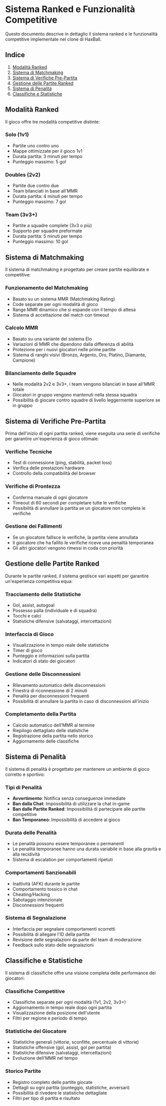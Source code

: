# Sistema Ranked e Funzionalità Competitive

Questo documento descrive in dettaglio il sistema ranked e le funzionalità competitive implementate nel clone di HaxBall.

## Indice
1. [Modalità Ranked](#modalità-ranked)
2. [Sistema di Matchmaking](#sistema-di-matchmaking)
3. [Sistema di Verifiche Pre-Partita](#sistema-di-verifiche-pre-partita)
4. [Gestione delle Partite Ranked](#gestione-delle-partite-ranked)
5. [Sistema di Penalità](#sistema-di-penalità)
6. [Classifiche e Statistiche](#classifiche-e-statistiche)

## Modalità Ranked

Il gioco offre tre modalità competitive distinte:

### Solo (1v1)
- Partite uno contro uno
- Mappe ottimizzate per il gioco 1v1
- Durata partita: 3 minuti per tempo
- Punteggio massimo: 5 gol

### Doubles (2v2)
- Partite due contro due
- Team bilanciati in base all'MMR
- Durata partita: 4 minuti per tempo
- Punteggio massimo: 7 gol

### Team (3v3+)
- Partite a squadre complete (3v3 o più)
- Supporto per squadre preformate
- Durata partita: 5 minuti per tempo
- Punteggio massimo: 10 gol

## Sistema di Matchmaking

Il sistema di matchmaking è progettato per creare partite equilibrate e competitive:

### Funzionamento del Matchmaking
- Basato su un sistema MMR (Matchmaking Rating)
- Code separate per ogni modalità di gioco
- Range MMR dinamico che si espande con il tempo di attesa
- Sistema di accettazione del match con timeout

### Calcolo MMR
- Basato su una variante del sistema Elo
- Variazioni di MMR che dipendono dalla differenza di abilità
- Protezione per i nuovi giocatori nelle prime partite
- Sistema di ranghi visivi (Bronzo, Argento, Oro, Platino, Diamante, Campione)

### Bilanciamento delle Squadre
- Nelle modalità 2v2 e 3v3+, i team vengono bilanciati in base all'MMR totale
- Giocatori in gruppo vengono mantenuti nella stessa squadra
- Possibilità di giocare contro squadre di livello leggermente superiore se in gruppo

## Sistema di Verifiche Pre-Partita

Prima dell'inizio di ogni partita ranked, viene eseguita una serie di verifiche per garantire un'esperienza di gioco ottimale:

### Verifiche Tecniche
- Test di connessione (ping, stabilità, packet loss)
- Verifica delle prestazioni hardware
- Controllo della compatibilità del browser

### Verifiche di Prontezza
- Conferma manuale di ogni giocatore
- Timeout di 60 secondi per completare tutte le verifiche
- Possibilità di annullare la partita se un giocatore non completa le verifiche

### Gestione dei Fallimenti
- Se un giocatore fallisce le verifiche, la partita viene annullata
- Il giocatore che ha fallito le verifiche riceve una penalità temporanea
- Gli altri giocatori vengono rimessi in coda con priorità

## Gestione delle Partite Ranked

Durante le partite ranked, il sistema gestisce vari aspetti per garantire un'esperienza competitiva equa:

### Tracciamento delle Statistiche
- Gol, assist, autogoal
- Possesso palla (individuale e di squadra)
- Tocchi e calci
- Statistiche difensive (salvataggi, intercettazioni)

### Interfaccia di Gioco
- Visualizzazione in tempo reale delle statistiche
- Timer di gioco
- Punteggio e informazioni sulla partita
- Indicatori di stato dei giocatori

### Gestione delle Disconnessioni
- Rilevamento automatico delle disconnessioni
- Finestra di riconnessione di 2 minuti
- Penalità per disconnessioni frequenti
- Possibilità di annullare la partita in caso di disconnessioni all'inizio

### Completamento della Partita
- Calcolo automatico dell'MMR al termine
- Riepilogo dettagliato delle statistiche
- Registrazione della partita nello storico
- Aggiornamento delle classifiche

## Sistema di Penalità

Il sistema di penalità è progettato per mantenere un ambiente di gioco corretto e sportivo:

### Tipi di Penalità
- **Avvertimento**: Notifica senza conseguenze immediate
- **Ban dalla Chat**: Impossibilità di utilizzare la chat in-game
- **Ban dalle Partite Ranked**: Impossibilità di partecipare alle partite competitive
- **Ban Temporaneo**: Impossibilità di accedere al gioco

### Durata delle Penalità
- Le penalità possono essere temporanee o permanenti
- Le penalità temporanee hanno una durata variabile in base alla gravità e alla recidività
- Sistema di escalation per comportamenti ripetuti

### Comportamenti Sanzionabili
- Inattività (AFK) durante le partite
- Comportamento tossico in chat
- Cheating/Hacking
- Sabotaggio intenzionale
- Disconnessioni frequenti

### Sistema di Segnalazione
- Interfaccia per segnalare comportamenti scorretti
- Possibilità di allegare l'ID della partita
- Revisione delle segnalazioni da parte del team di moderazione
- Feedback sullo stato delle segnalazioni

## Classifiche e Statistiche

Il sistema di classifiche offre una visione completa delle performance dei giocatori:

### Classifiche Competitive
- Classifiche separate per ogni modalità (1v1, 2v2, 3v3+)
- Aggiornamento in tempo reale dopo ogni partita
- Visualizzazione della posizione dell'utente
- Filtri per regione e periodo di tempo

### Statistiche del Giocatore
- Statistiche generali (vittorie, sconfitte, percentuale di vittorie)
- Statistiche offensive (gol, assist, gol per partita)
- Statistiche difensive (salvataggi, intercettazioni)
- Evoluzione dell'MMR nel tempo

### Storico Partite
- Registro completo delle partite giocate
- Dettagli su ogni partita (punteggio, statistiche, avversari)
- Possibilità di rivedere le statistiche dettagliate
- Filtri per tipo di partita e risultato
